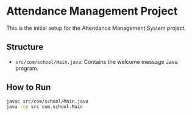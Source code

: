 # Attendance Management Project

This is the initial setup for the Attendance Management System project.

## Structure
- `src/com/school/Main.java`: Contains the welcome message Java program.

## How to Run
```bash
javac src/com/school/Main.java
java -cp src com.school.Main
